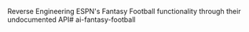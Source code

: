Reverse Engineering ESPN's Fantasy Football functionality through their undocumented API# ai-fantasy-football

